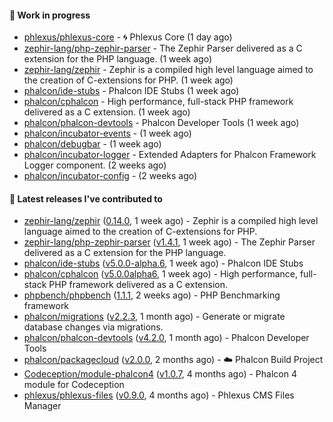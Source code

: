 #### :wrench: Work in progress

- [phlexus/phlexus-core](https://github.com/phlexus/phlexus-core) - :cyclone: Phlexus Core (1 day ago)
- [zephir-lang/php-zephir-parser](https://github.com/zephir-lang/php-zephir-parser) - The Zephir Parser delivered as a C extension for the PHP language. (1 week ago)
- [zephir-lang/zephir](https://github.com/zephir-lang/zephir) - Zephir is a compiled high level language aimed to the creation of C-extensions for PHP. (1 week ago)
- [phalcon/ide-stubs](https://github.com/phalcon/ide-stubs) - Phalcon IDE Stubs (1 week ago)
- [phalcon/cphalcon](https://github.com/phalcon/cphalcon) - High performance, full-stack PHP framework delivered as a C extension. (1 week ago)
- [phalcon/phalcon-devtools](https://github.com/phalcon/phalcon-devtools) - Phalcon Developer Tools (1 week ago)
- [phalcon/incubator-events](https://github.com/phalcon/incubator-events) -  (1 week ago)
- [phalcon/debugbar](https://github.com/phalcon/debugbar) -  (1 week ago)
- [phalcon/incubator-logger](https://github.com/phalcon/incubator-logger) - Extended Adapters for Phalcon Framework Logger component. (2 weeks ago)
- [phalcon/incubator-config](https://github.com/phalcon/incubator-config) -  (2 weeks ago)

#### :pushpin: Latest releases I've contributed to

- [zephir-lang/zephir](https://github.com/zephir-lang/zephir) ([0.14.0](https://github.com/zephir-lang/zephir/releases/tag/0.14.0), 1 week ago) - Zephir is a compiled high level language aimed to the creation of C-extensions for PHP.
- [zephir-lang/php-zephir-parser](https://github.com/zephir-lang/php-zephir-parser) ([v1.4.1](https://github.com/zephir-lang/php-zephir-parser/releases/tag/v1.4.1), 1 week ago) - The Zephir Parser delivered as a C extension for the PHP language.
- [phalcon/ide-stubs](https://github.com/phalcon/ide-stubs) ([v5.0.0-alpha.6](https://github.com/phalcon/ide-stubs/releases/tag/v5.0.0-alpha.6), 1 week ago) - Phalcon IDE Stubs
- [phalcon/cphalcon](https://github.com/phalcon/cphalcon) ([v5.0.0alpha6](https://github.com/phalcon/cphalcon/releases/tag/v5.0.0alpha6), 1 week ago) - High performance, full-stack PHP framework delivered as a C extension.
- [phpbench/phpbench](https://github.com/phpbench/phpbench) ([1.1.1](https://github.com/phpbench/phpbench/releases/tag/1.1.1), 2 weeks ago) - PHP Benchmarking framework
- [phalcon/migrations](https://github.com/phalcon/migrations) ([v2.2.3](https://github.com/phalcon/migrations/releases/tag/v2.2.3), 1 month ago) - Generate or migrate database changes via migrations.
- [phalcon/phalcon-devtools](https://github.com/phalcon/phalcon-devtools) ([v4.2.0](https://github.com/phalcon/phalcon-devtools/releases/tag/v4.2.0), 1 month ago) - Phalcon Developer Tools
- [phalcon/packagecloud](https://github.com/phalcon/packagecloud) ([v2.0.0](https://github.com/phalcon/packagecloud/releases/tag/v2.0.0), 2 months ago) - :cloud: Phalcon Build Project
- [Codeception/module-phalcon4](https://github.com/Codeception/module-phalcon4) ([v1.0.7](https://github.com/Codeception/module-phalcon4/releases/tag/v1.0.7), 4 months ago) - Phalcon 4 module for Codeception
- [phlexus/phlexus-files](https://github.com/phlexus/phlexus-files) ([v0.9.0](https://github.com/phlexus/phlexus-files/releases/tag/v0.9.0), 4 months ago) - Phlexus CMS Files Manager
